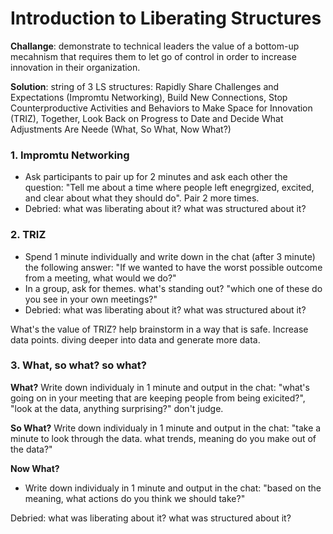 <!-- numbers -->

# Introduction to Liberating Structures

**Challange**: demonstrate to technical leaders the value of a bottom-up mecahnism that requires them to let go of control in order to increase innovation in their organization.

**Solution**: string of 3 LS structures: Rapidly Share Challenges and Expectations (Impromtu Networking), Build New Connections, Stop Counterproductive Activities and Behaviors to Make Space for Innovation (TRIZ), Together, Look Back on Progress to Date and Decide What Adjustments Are Neede (What, So What, Now What?)

### 1. Impromtu Networking
* Ask participants to pair up for 2 minutes and ask each other the question: "Tell me about a time where people left enegrgized, excited, and clear about what they should do". Pair 2 more times.
* Debried: what was liberating about it? what was structured about it?

### 2. TRIZ
* Spend 1 minute individually and write down in the chat (after 3 minute) the following answer: "If we wanted to have the worst possible outcome from a meeting, what would we do?"
* In a group, ask for themes. what's standing out? "which one of these do you see in your own meetings?"
* Debried: what was liberating about it? what was structured about it?

What's the value of TRIZ? help brainstorm in a way that is safe. Increase data points. diving deeper into data and generate more data.

### 3. What, so what? so what?
**What?**
Write down individualy in 1 minute and output in the chat: "what's going on in your meeting that are keeping people from being exicited?", "look at the data, anything surprising?" don't judge.

**So What?**
Write down individualy in 1 minute and output in the chat: "take a minute to look through the data. what trends, meaning do you make out of the data?"

**Now What?**
* Write down individualy in 1 minute and output in the chat: "based on the meaning, what actions do you think we should take?"

Debried: what was liberating about it? what was structured about it?
